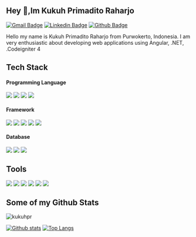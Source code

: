## Hey 👋,Im Kukuh Primadito Raharjo
[![Gmail Badge](https://img.shields.io/badge/-kukuhprimaditor@gmail.com-c14438?style=flat&logo=Gmail&logoColor=white&link=mailto:kukuhprimaditor@gmail.com)](mailto:kukuhprimaditor@gmail.com) 
[![Linkedin Badge](https://img.shields.io/badge/-kukuhpr-0072b1?style=flat&logo=Linkedin&logoColor=white&link=https://www.linkedin.com/in/kukuh-primadito-raharjo)](https://www.linkedin.com/in/kukuh-primadito-raharjo) [![Github Badge](https://img.shields.io/badge/-kukuhpr-grey?style=flat&logo=github&logoColor=white&link=https://github.com/kukuhpr/)](https://www.github.com/kukuhpr/) 
<p align='left'>Hello my name is Kukuh Primadito Raharjo from Purwokerto, Indonesia. I am very enthusiastic about developing web applications using Angular, .NET, .Codeigniter 4</p>



## Tech Stack
#### Programming Language
![](https://img.shields.io/badge/JavaScript-%23F7DF1E?style=plastic&logo=javascript&logoColor=white&labelColor=grey)
![](https://img.shields.io/badge/TypeScript-%233178C6?style=plastic&logo=typescript&logoColor=white&labelColor=grey
)
![](https://img.shields.io/badge/PHP-%23777BB4?style=plastic&logo=php&logoColor=white&labelColor=grey)
![](https://img.shields.io/badge/C%2B%2B-%2300599C?style=plastic&logo=c%2B%2B&logoColor=white&labelColor=grey)

#### Framework
![](https://img.shields.io/badge/Angular-%230F0F11?style=plastic&logo=angular&logoColor=white&labelColor=grey
)
![](https://img.shields.io/badge/React-%2361DAFB?style=plastic&logo=react&logoColor=white&labelColor=grey
)
![](https://img.shields.io/badge/Codeigniter-%23EF4223?style=fplastic&logo=codeigniter&logoColor=white&labelColor=grey)
![](https://img.shields.io/badge/.NET-%23512BD4?style=plastic&logo=.net&logoColor=white&labelColor=grey)
![](https://img.shields.io/badge/Spring%20Boot-%236DB33F?style=plasticlogo=spring%20boot&logoColor=white&labelColor=grey)

#### Database
![](https://img.shields.io/badge/MySQL-%234479A1?style=plastic&logo=mysql&logoColor=white&labelColor=grey)
![](https://img.shields.io/badge/SQLite-%23003B57?style=plastic&logo=sqlite&logoColor=white&labelColor=grey)
![](https://img.shields.io/badge/Firebase-%23DD2C00?style=plastic&logo=firebase&logoColor=white&labelColor=grey)



## Tools
![](https://img.shields.io/badge/VSCode-%232F80ED?style=plastic&logo=vscodium&logoColor=white&labelColor=grey)
![](https://img.shields.io/badge/Intellijidea-%23000000?style=plastic&logo=intellijidea&logoColor=white&labelColor=grey)
![](https://img.shields.io/badge/Eclipse%20IDE-%232C2255?style=plastic&logo=eclipse%20ide&logoColor=white&labelColor=grey)
![](https://img.shields.io/badge/Postman-%23FF6C37?style=plastic&logo=postman&logoColor=white&labelColor=grey
)
![](https://img.shields.io/badge/Swagger-%2385EA2D?style=plastic&logo=swagger&logoColor=white&labelColor=grey)
![](https://img.shields.io/badge/SQL%20Server-%232A2F3D?style=plastic&logo=sql%20server&logoColor=white&labelColor=grey)

## Some of my Github Stats
<p align=left> <img src=https://komarev.com/ghpvc/?username=kukuhpr alt=kukuhpr /> </p>

[![Github stats](https://github-readme-stats.vercel.app/api?username=kukuhpr&show_icons=true&include_all_commits=true&theme=radica)](https://github.com/kukuhpr/github-readme-stats)
[![Top Langs](https://github-readme-stats.vercel.app/api/top-langs/?username=kukuhpr&layout=compact)](https://github.com/kukuhpr/github-readme-stats)
